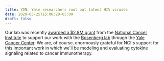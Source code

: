 ```yaml
---
title: YDN: Yale researchers root out latent HIV viruses
date: 2020-05-25T15:06:28-05:00
draft: false
---
```


Our lab was recently [awarded a $2.8M grant](https://www.yalecancercenter.org/news-article/25615/)
from the [National Cancer Institute](https://www.cancer.gov/) to support our work with the
[Bosenberg lab](https://medicine.yale.edu/profile/marcus_bosenberg/) through the 
[Yale Cancer Center](https://www.yalecancercenter.org/). We are, of course, enormously
grateful for NCI's support for this important work in which we'll be 
modeling and evaluating cytokine signaling related to cancer immunotherapy.
